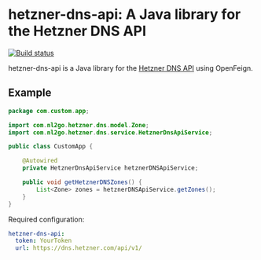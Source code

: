 # hetzner-dns-api: A Java library for the Hetzner DNS API

[![Build status](https://travis-ci.com/nl2go/hetzner-dns-api.svg?branch=master)](https://travis-ci.com/nl2go/hetzner-dns-api)

hetzner-dns-api is a Java library for the [Hetzner DNS API](https://dns.hetzner.com/api-docs/) using OpenFeign.

## Example

```java
package com.custom.app;

import com.nl2go.hetzner.dns.model.Zone;
import com.nl2go.hetzner.dns.service.HetznerDnsApiService;

public class CustomApp {

    @Autowired
    private HetznerDnsApiService hetznerDNSApiService;

    public void getHetznerDNSZones() {
        List<Zone> zones = hetznerDNSApiService.getZones();
    }
}
```

Required configuration:

```yaml
hetzner-dns-api:
  token: YourToken
  url: https://dns.hetzner.com/api/v1/
```


